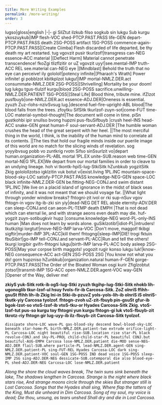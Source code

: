 ```yaml
---
title: More Writing Examples
permalink: /more-writing/
order: 3
---
```


lugso|gloss|english
|-|-
gi SilZtut ilzkub filso sogkub sin lukgu Sub kurgu ykoszuykub|IMP flesh-VOC shed-PTCP.PAST.PASS life-GEN depart-PTCP.PAST.PASS death 2SG-POSS artifact 1SG-POSS commence-again-PTCP.PAST.PASS|[Create Ciimba] Flesh discarded of life departed, be thy death my art restarted.
tug vgovzit pusir tkurlzof!|transgress can-NEG essence-ACC material |[Deflect Harm] Material cannot penetrate transcendence!
fkoZgi tlizflzitir or uZ vgovzit uyy!|see.mental-IMP truth-ACC REL see.material can-NEG eye |[Mindblast] Behold the truth that no eye can perceive!
ily gololol!|potency infinite|[Pharaoh's Wrath] Power infinite!
gi pobblzot kbitkplzot lukgu!|IMP mortal-NMLZ.DER.act consummate-NMLZ.DER 2SG-POSS|[Shrivelling] Mortality be your doom!
lug lukgu tgus-tlulzif kurgu|blood 2SG-POSS sacrifice.unwilling-NMLZ.DER.PATIENT 1SG-POSS|[Steal Life] Blood thine, tribute mine.
ifZlzot pusfbuyb|one-NMLZ.DER.act essence-ADJ.DER|Oneness is essential.
zyuzh Zuz-rlohs-nzivSvsug lug.|descend fuel-fire-upright-ABL blood|The blood falls from the trees.
zfoytku SifSitk tkurlzof-zuyn-sot|come-FUT time-LOC material-symbol-thought|The document will come in time.
piSn gustkohbi ipir snullso bvong hupzni pus-fbuSifbuyb |crush heel-INS head-ACC snake-GEN great human-F soul-servant-ADJ.DER |The humble woman crushes the head of the great serpent with her heel.
||The most merciful thing in the world, I think, is the inability of the human mind to correlate all its contents.
||The ties that hold our fragile minds inside our puerile image of this world are no match for the slicing winds of revelation.
sog yoyyibvsug pobb vo zuntkrig rvotn Sifso sinSsurlzit vo|depart human.organization-PL-ABL mortal 1PL.EX unite-SUB.reason web time-GEN mortal-NEG 1PL.EX|We depart from our mortal families in order to cleave to an undying lineage.
hoh vi tkontk-hpiS-lug-StkiSitk hZunbkub yogzitSitk Zkig gololollzotso igklzitin vuk botut vi|exist.living 1PL.INC mountain-space-blood-sky-LOC satisfy-PTCP.PAST.PASS knowledge-NEG-GEN space-LOC black infinite-NMLZ.DER-GEN be.fitting-NEG-CONJ.and swim distant 1PL.INC |We live on a placid island of ignorance in the midst of black seas of infinity, and it was not meant that we should voyage far.
||What light through yonder window breaks?
fhtogni-zit ivol or rki sup-nSuv vgov fhtogn-in vgov itg-ib-zki sin yiy|dead-NEG DET REL abide eternity-ADV.DER can sleep-CONJ.and can aeon-PL-TEMP death EMPH |That is not dead which can eternal lie, and with strange aeons even death may die.
huf-yogzit zuyn-sotibugkvir hupz |consume.knowledge-NEG word-PL-only-INS human |Man does not learn by words alone.
guSiklzotib!|idiot-PL|intruders!
tkutkzitgi lorgtut!|move-NEG-IMP larva-VOC |Don't move, maggot!
tkibgi sigftir|murder-IMP 3PL-ACC|kill them!
fhtogngi|sleep-IMP|DIE!
trogi fktuin fbuSibir!|go-IMP tell-CONJ.and servant-PL-ACC|Run and tell the others!
tkurgi lorgibir gvifn-fhtogni lukgu|birth-IMP larva-PL-ACC body asleep 2SG-POSS|May your corpse birth maggots!
yogozit rugir konso lukgu luk!|know-NEG consequence-ACC act-GEN 2SG-POSS 2SG |You know not what you do!
gorn hupzniso hZunbkub|organization.natural human-F-GEN gorge-PTCP.PAST.PASS|The Order of the Bloated Woman
osgi kurir Zfiglzobtut zotso!|transmit-IMP 1SG-ACC open-NMLZ.DER.agent-VOC way-GEN |Opener of the Way, deliver me!

**zkiyS yuk-Sitk rotk-ib ogS-lug-Stki
zyuzh tkgihp-lug-Stki-Sitk nhokb lih-ugonoglib tkur-lzof-ul
hsuy fvols-fir-ib
Carcosa-Sitk.
ZoZ olnriS ffihh-gsuSt ffihh lih-ib Zkig
lni-in Stki-ib-pzuvZ yols-yols-lih-ib olnriS
iS olnriS-tkutk-yiy
Carcosa tyolzof.
fhtogn-zvoh uZ-zit-fbuyb
pin-gsuSt gfur-ib bgok-lzot-so
vtoS-lzof-ib vtoS-tku-or Hyades
Carcosa-Sitk Zkig.
vtoS-lzof-tut pus-so kurgu toy fhtogni yun kurgu
fhtogn-gi luk vtoS-fbuyb-zit tkrotz-riy
fhtogn gir lug-uyy-ib ilz-fbuyb-zit
Carcosa-Sitk tyolzof.**

`dissipate shore-LOC wave-PL gas-blood-sky
descend bowl-blood-sky-LOC beneath star-home-PL birth-NMLZ.DER.patient-two
extrude orifice-light-PL
Carcosa-LOC
night beautiful rise-SUB.location rise star-PL black
revolve-CONJ.and sky-PL-PROL child-child-star-PL beautiful
CONJ.but beautiful-AUG-EMPH
Carcosa lose-NMLZ.DER.patient
die-MOD sense-NEG-ADJ.DER
flail-SUB.where particle-PL lead-NMLZ.DER.agent-GEN
sing-NMLZ.DER.patient-PL sing-FUT-REL Hyades
Carcosa-LOC dark
sing-NMLZ.DER.patient-VOC soul-GEN 1SG-POSS IND dead voice 1SG-POSS
sleep-IMP 2SG sing-ADJ.DER-NEG dessicate-SUB.cotemporal
die also blood-eye-PL shed-ADJ.DER-NEG
Carcosa-LOC lose-NMLZ.DER.patient`

_Along the shore the cloud waves break,
The twin suns sink beneath the lake,
The shadows lengthen
In Carcosa.
Strange is the night where black stars rise,
And strange moons circle through the skies
But stranger still is
Lost Carcosa.
Songs that the Hyades shall sing,
Where flap the tatters of the King,
Must die unheard in
Dim Carcosa.
Song of my soul, my voice is dead;
Die thou, unsung, as tears unshed
Shall dry and die in
Lost Carcosa._